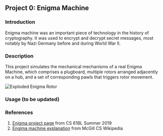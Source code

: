 ## Project 0: Enigma Machine

### Introduction 

Enigma machine was an important piece of technology in the history of cryptography. 
It was used to encrypt and decrypt secret messages, most notably by Nazi Germany
before and during World War II. 

### Description

This project simulates the mechanical mechanisms of a real Enigma Machine,
which comprises a plugboard, multiple rotors arranged adjacently on a hub,
and a set of corresponding pawls that triggers rotor movement.

![Exploded Enigma Rotor](https://github.com/nam-m/CS61BL-Projects/blob/master/library/data/proj0_imgs/exploded_enigma_rotor.png)

### Usage (to be updated)

### References
1. [Enigma project page](https://cs61bl.org/su19/projects/enigma) from CS 61BL Summer 2019
2. [Engima machine explanation](https://www.cs.mcgill.ca/~rwest/wikispeedia/wpcd/wp/e/Enigma_machine.htm) from McGill CS Wikipedia

